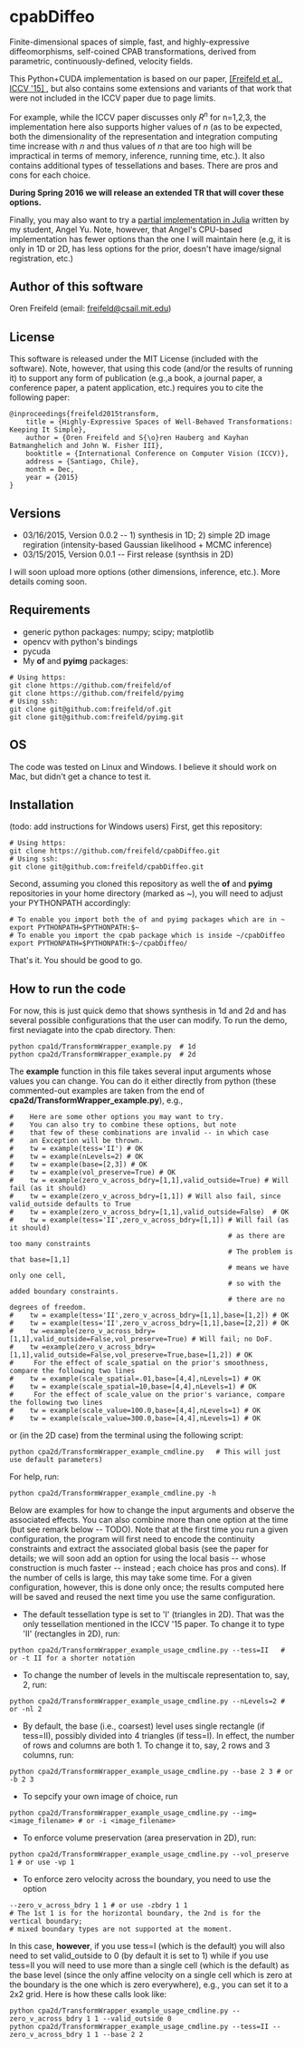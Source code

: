 # cpabDiffeo
Finite-dimensional spaces of simple, fast, and highly-expressive diffeomorphisms, self-coined CPAB transformations, derived from parametric, continuously-defined, velocity fields.

This Python+CUDA implementation is based on our paper, [\[Freifeld et al., ICCV '15\] ](http://people.csail.mit.edu/freifeld/publications.htm), but also contains some extensions and variants of that work that were not included in the ICCV paper due to page limits. 

For example, while the ICCV paper discusses only $R^n$ for n=1,2,3, the implementation here also supports higher values of $n$ (as to be expected, both the dimensionality of the representation and integration computing time increase with $n$ and thus values of $n$ that are too high will be impractical in terms of memory, inference, running time, etc.).
It also contains additional types of tessellations and bases. There are pros and cons for each choice.

**During Spring 2016 we will release an extended TR that will cover these options.**

Finally, you may also want to try a [partial implementation in Julia](https://github.com/angel8yu/cpab-diffeo-julia) written by my student, Angel Yu. Note, however, that Angel's CPU-based implementation has fewer options than the one I will maintain here (e.g, it is only in 1D or 2D, has less options for the prior, doesn't have image/signal registration, etc.)

## Author of this software

Oren Freifeld (email: freifeld@csail.mit.edu)

## License

This software is released under the MIT License (included with the software). Note, however, that using this code (and/or the results of running it) to support any form of publication (e.g.,a book, a journal paper, a conference paper, a patent application, etc.) requires you to cite the following paper:

```
@inproceedings{freifeld2015transform,
    title = {Highly-Expressive Spaces of Well-Behaved Transformations: Keeping It Simple},
    author = {Oren Freifeld and S{\o}ren Hauberg and Kayhan Batmanghelich and John W. Fisher III},
    booktitle = {International Conference on Computer Vision (ICCV)},
    address = {Santiago, Chile},
    month = Dec,
    year = {2015}
}
```

## Versions
- 03/16/2015, Version 0.0.2  -- 1) synthesis in 1D; 2) simple 2D image regiration (intensity-based Gaussian likelihood + MCMC inference)
- 03/15/2015, Version 0.0.1  -- First release (synthsis in 2D)

I will soon upload more options (other dimensions, inference, etc.). More details coming soon.

## Requirements
- generic python packages: numpy; scipy; matplotlib
- opencv with python's bindings
- pycuda
- My **of** and **pyimg** packages:
```
# Using https:
git clone https://github.com/freifeld/of
git clone https://github.com/freifeld/pyimg
# Using ssh:
git clone git@github.com:freifeld/of.git
git clone git@github.com:freifeld/pyimg.git
```
## OS
The code was tested on Linux and Windows. I believe it should work on Mac, but didn't get a chance to test it.

## Installation
(todo: add instructions for Windows users)
First, get this repository:
```
# Using https:
git clone https://github.com/freifeld/cpabDiffeo.git
# Using ssh:
git clone git@github.com:freifeld/cpabDiffeo.git
```
Second, assuming you cloned this repository as well the **of** and **pyimg** repositories in your home directory (marked as ~), you
will need to adjust your PYTHONPATH accordingly:
```
# To enable you import both the of and pyimg packages which are in ~
export PYTHONPATH=$PYTHONPATH:$~    
# To enable you import the cpab package which is inside ~/cpabDiffeo
export PYTHONPATH=$PYTHONPATH:$~/cpabDiffeo/  
```
That's it. You should be good to go.
## How to run the code
For now, this is just quick demo that shows synthesis in 1d and 2d and has several possible configurations that the user can modify. To run the demo, first neviagate into the cpab directory. Then:
```
python cpa1d/TransformWrapper_example.py  # 1d 
python cpa2d/TransformWrapper_example.py  # 2d 
```
The **example** function in this file takes several input arguments whose values you can change. 
You can do it either directly from python (these commented-out examples are taken from the end of **cpa2d/TransformWrapper_example.py**), e.g.,
```
#    Here are some other options you may want to try.
#    You can also try to combine these options, but note
#    that few of these combinations are invalid -- in which case 
#    an Exception will be thrown.
#    tw = example(tess='II') # OK
#    tw = example(nLevels=2) # OK
#    tw = example(base=[2,3]) # OK
#    tw = example(vol_preserve=True) # OK
#    tw = example(zero_v_across_bdry=[1,1],valid_outside=True) # Will fail (as it should)
#    tw = example(zero_v_across_bdry=[1,1]) # Will also fail, since valid_outside defaults to True
#    tw = example(zero_v_across_bdry=[1,1],valid_outside=False)  # OK
#    tw = example(tess='II',zero_v_across_bdry=[1,1]) # Will fail (as it should) 
                                                      # as there are too many constraints
                                                      # The problem is that base=[1,1]
                                                      # means we have only one cell, 
                                                      # so with the added boundary constraints. 
                                                      # there are no degrees of freedom.
#    tw = example(tess='II',zero_v_across_bdry=[1,1],base=[1,2]) # OK
#    tw = example(tess='II',zero_v_across_bdry=[1,1],base=[2,2]) # OK
#    tw =example(zero_v_across_bdry=[1,1],valid_outside=False,vol_preserve=True) # Will fail; no DoF.
#    tw =example(zero_v_across_bdry=[1,1],valid_outside=False,vol_preserve=True,base=[1,2]) # OK
#     For the effect of scale_spatial on the prior's smoothness, compare the following two lines
#    tw = example(scale_spatial=.01,base=[4,4],nLevels=1) # OK
#    tw = example(scale_spatial=10,base=[4,4],nLevels=1) # OK
#     For the effect of scale_value on the prior's variance, compare the following two lines
#    tw = example(scale_value=100.0,base=[4,4],nLevels=1) # OK
#    tw = example(scale_value=300.0,base=[4,4],nLevels=1) # OK
```
or (in the 2D case) from the terminal using the following script:
```
python cpa2d/TransformWrapper_example_cmdline.py   # This will just use default parameters)
```
For help, run:
```
python cpa2d/TransformWrapper_example_cmdline.py -h
```
Below are examples for how to change the input arguments and observe the associated effects. You can also combine more than one option at the time (but see remark below -- TODO). Note that at the first time you run a given configuration, the program will first need to encode the continuity constraints and extract the associated global basis (see the paper for details; we will soon add an option for using the local basis -- whose construction is much faster -- instead ; each choice has pros and cons). If the number of cells is large, this may take some time. For a given configuration, however, this is done only once; the results computed here will be saved and reused the next time you use the same configuration.

- The default tessellation type is set to 'I' (triangles in 2D). That was the only tessellation mentioned in the ICCV '15 paper. To change it to type 'II' (rectangles in 2D), run:
```
python cpa2d/TransformWrapper_example_usage_cmdline.py --tess=II   # or -t II for a shorter notation
```
- To change the number of levels in the multiscale representation to, say, 2, run:
```
python cpa2d/TransformWrapper_example_usage_cmdline.py --nLevels=2 # or -nl 2 
```
- By default, the base (i.e., coarsest) level uses single rectangle (if tess=II), possibly divided into 4 triangles (if tess=I). In effect, the number of rows and columns are both 1. To change it to, say, 2 rows and 3 columns, run:
```
python cpa2d/TransformWrapper_example_usage_cmdline.py --base 2 3 # or -b 2 3 
```
- To sepcify your own image of choice, run
```
python cpa2d/TransformWrapper_example_usage_cmdline.py --img=<image_filename> # or -i <image_filename> 
```
- To enforce volume preservation (area preservation in 2D), run:
```
python cpa2d/TransformWrapper_example_usage_cmdline.py --vol_preserve 1 # or use -vp 1
```
- To enforce zero velocity across the boundary, you need to use the option
```
--zero_v_across_bdry 1 1 # or use -zbdry 1 1 
# The 1st 1 is for the horizontal boundary, the 2nd is for the vertical boundary; 
# mixed boundary types are not supported at the moment. 
```
In this case, **however**, if you use tess=I (which is the default) you will also need to set valid_outside to 0 (by default it is set to 1) while if you use tess=II you will need to use more than a single cell (which is the default) as the base level (since the only affine velocity on a single cell which is zero at the boundary is the one which is zero everywhere), e.g., you can set it to a 2x2 grid. Here is how these calls look like:
```
python cpa2d/TransformWrapper_example_usage_cmdline.py --zero_v_across_bdry 1 1 --valid_outside 0
python cpa2d/TransformWrapper_example_usage_cmdline.py --tess=II --zero_v_across_bdry 1 1 --base 2 2
```


